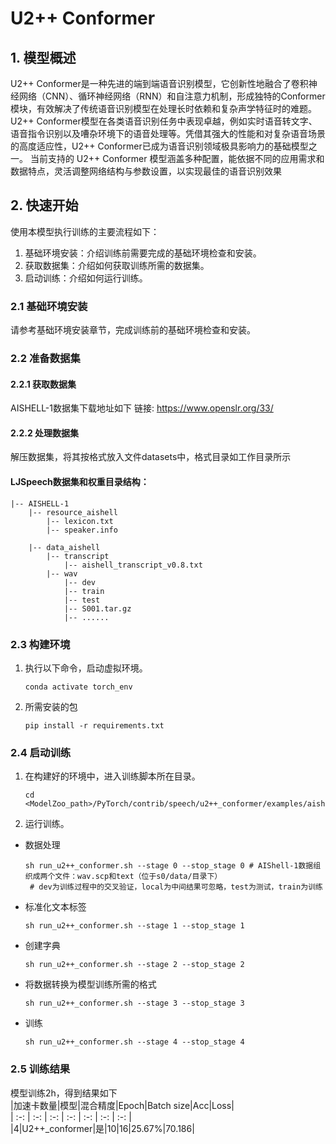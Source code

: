 # U2++ Conformer
## 1. 模型概述
U2++ Conformer是一种先进的端到端语音识别模型，它创新性地融合了卷积神经网络（CNN）、循环神经网络（RNN）和自注意力机制，形成独特的Conformer模块，有效解决了传统语音识别模型在处理长时依赖和复杂声学特征时的难题。U2++ Conformer模型在各类语音识别任务中表现卓越，例如实时语音转文字、语音指令识别以及嘈杂环境下的语音处理等。凭借其强大的性能和对复杂语音场景的高度适应性，U2++ Conformer已成为语音识别领域极具影响力的基础模型之一。
当前支持的 U2++ Conformer 模型涵盖多种配置，能依据不同的应用需求和数据特点，灵活调整网络结构与参数设置，以实现最佳的语音识别效果

## 2. 快速开始
使用本模型执行训练的主要流程如下：  
1. 基础环境安装：介绍训练前需要完成的基础环境检查和安装。  
2. 获取数据集：介绍如何获取训练所需的数据集。  
3. 启动训练：介绍如何运行训练。  
### 2.1 基础环境安装
请参考基础环境安装章节，完成训练前的基础环境检查和安装。
### 2.2 准备数据集
#### 2.2.1 获取数据集
AISHELL-1数据集下载地址如下
链接: https://www.openslr.org/33/

#### 2.2.2 处理数据集
解压数据集，将其按格式放入文件datasets中，格式目录如工作目录所示

#### LJSpeech数据集和权重目录结构：
```angular2html
|-- AISHELL-1
    |-- resource_aishell               
        |-- lexicon.txt
        |-- speaker.info    

    |-- data_aishell 
        |-- transcript
            |-- aishell_transcript_v0.8.txt
        |-- wav
            |-- dev
            |-- train
            |-- test
            |-- S001.tar.gz
            |-- ......
```

### 2.3 构建环境
1. 执行以下命令，启动虚拟环境。
    ```
    conda activate torch_env
    ```
   
2. 所需安装的包
    ```
    pip install -r requirements.txt
    ```
### 2.4 启动训练
1. 在构建好的环境中，进入训练脚本所在目录。
    ```
    cd <ModelZoo_path>/PyTorch/contrib/speech/u2++_conformer/examples/aishell/s0
    ```
   
2. 运行训练。

- 数据处理
   ```
   sh run_u2++_conformer.sh --stage 0 --stop_stage 0 # AIShell-1数据组织成两个文件：wav.scp和text（位于s0/data/目录下）
    # dev为训练过程中的交叉验证，local为中间结果可忽略，test为测试，train为训练
   ```
  
- 标准化文本标签
   ```
   sh run_u2++_conformer.sh --stage 1 --stop_stage 1
   ```
- 创建字典
   ```
   sh run_u2++_conformer.sh --stage 2 --stop_stage 2
   ```
- 将数据转换为模型训练所需的格式
   ```
   sh run_u2++_conformer.sh --stage 3 --stop_stage 3
   ```
- 训练
   ```
   sh run_u2++_conformer.sh --stage 4 --stop_stage 4
   ```
### 2.5 训练结果
模型训练2h，得到结果如下  
|加速卡数量|模型|混合精度|Epoch|Batch size|Acc|Loss|  
| :-: | :-: | :-: | :-: | :-: | :-: | :-: |   
|4|U2++_conformer|是|10|16|25.67%|70.186|
